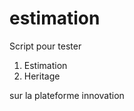 
# estimation

<!-- badges: start -->
<!-- badges: end -->

Script pour tester 

1. Estimation
2. Heritage

sur la plateforme innovation

